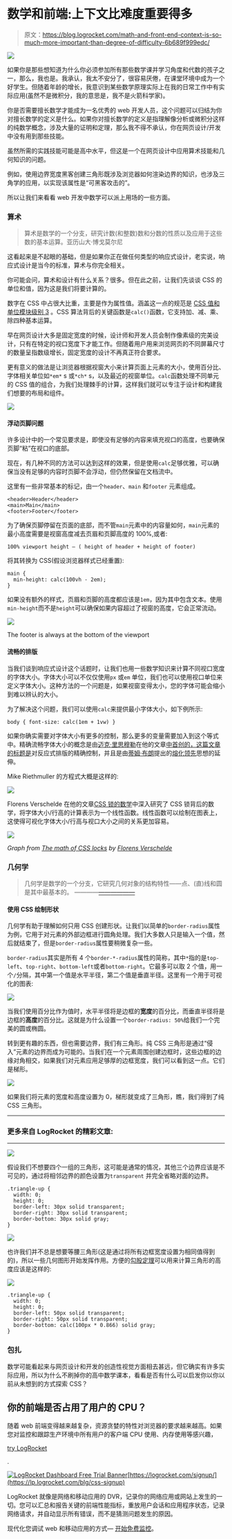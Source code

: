 # 数学和前端:上下文比难度重要得多

> 原文：<https://blog.logrocket.com/math-and-front-end-context-is-so-much-more-important-than-degree-of-difficulty-6b689f999edc/>

![](img/110ce7f5b5d9b49e5541abc0f52a1bba.png)

如果你是那些想知道为什么你必须参加所有那些数学课并学习角度和代数的孩子之一，那么，我也是。我承认，我太不安分了，很容易厌倦，在课堂环境中成为一个好学生。但随着年龄的增长，我意识到某些数学原理实际上在我的日常工作中有实际应用(虽然不是微积分，我的意思是，我不是火箭科学家)。

你是否需要擅长数学才能成为一名优秀的 web 开发人员，这个问题可以归结为你对擅长数学的定义是什么。如果你对擅长数学的定义是指理解像分析或微积分这样的纯数学概念，涉及大量的证明和定理，那么我不得不承认，你在网页设计/开发中没有用到那些技能。

虽然所需的实践技能可能是高中水平，但这是一个在网页设计中应用算术技能和几何知识的问题。

例如，使用边界宽度黑客创建三角形既涉及浏览器如何渲染边界的知识，也涉及三角学的应用，以实现该属性是“可黑客攻击的”。

所以让我们来看看 web 开发中数学可以派上用场的一些方面。

### 算术

> 算术是数学的一个分支，研究计数(和整数)数和分数的性质以及应用于这些数的基本运算。亚历山大·博戈莫尔尼

这看起来是不起眼的基础，但是如果你正在做任何类型的响应式设计，老实说，响应式设计是当今的标准，算术与你完全相关。

你可能会问，算术和设计有什么关系？很多。但在此之前，让我们先谈谈 CSS 的单位和值，因为这是我们将要计算的。

数字在 CSS 中占很大比重，主要是作为属性值。涵盖这一点的规范是 [CSS 值和单位模块级别 3](https://www.w3.org/TR/css-values-3/) 。CSS 算法背后的关键函数是`calc()`函数，它支持加、减、乘、除四种基本运算。

早在网页设计大多是固定宽度的时候，设计师和开发人员会制作像素级的完美设计，只有在特定的视口宽度下才能工作。但随着用户用来浏览网页的不同屏幕尺寸的数量呈指数级增长，固定宽度的设计不再真正符合要求。

更有意义的做法是让浏览器根据视窗大小来计算页面上元素的大小，使用百分比、字体相关单位如`*em*` s 或`*ch*` s，以及最近的视窗单位。`calc`函数处理不同单元的 CSS 值的组合，为我们处理棘手的计算，这样我们就可以专注于设计和构建我们想要的布局和组件。

[![](img/576491a4328cdae7545b9efa365439da.png)](https://logrocket.com/signup/)

#### 浮动页脚问题

许多设计中的一个常见要求是，即使没有足够的内容来填充视口的高度，也要确保页脚“粘”在视口的底部。

现在，有几种不同的方法可以达到这样的效果，但是使用`calc`足够优雅，可以确保当没有足够的内容时页脚不会浮动，但仍然保留在文档流中。

这里有一些非常基本的标记，由一个`header`、`main` 和`footer` 元素组成。

```
<header>Header</header>
<main>Main</main>
<footer>Footer</footer>
```

为了确保页脚停留在页面的底部，而不管`main`元素中的内容量如何，`main`元素的最小高度需要是视窗高度减去页眉和页脚高度的 100%,或者:

```
100% viewport height – ( height of header + height of footer)
```

将其转换为 CSS(假设浏览器样式已经重置):

```
main {
  min-height: calc(100vh - 2em);
}
```

如果没有额外的样式，页眉和页脚的高度都应该是`1em`，因为其中包含文本。使用`min-height`而不是`height`可以确保如果内容超过了视窗的高度，它会正常流动。

![](img/b026451699675f0c49837a6bc7852e0e.png)

The footer is always at the bottom of the viewport

#### 流畅的排版

当我们谈到响应式设计这个话题时，让我们也用一些数学知识来计算不同视口宽度的字体大小。字体大小可以不仅仅使用`px` 或`em` 单位，我们也可以使用视口单位来定义字体大小。这种方法的一个问题是，如果视窗变得太小，您的字体可能会缩小到难以辨认的大小。

为了解决这个问题，我们可以使用`calc`来提供最小字体大小，如下例所示:

```
body { font-size: calc(1em + 1vw) }
```

如果你确实需要对字体大小有更多的控制，那么更多的变量需要加入到这个等式中。精确流畅字体大小的概念是由[迈克·里思穆勒](https://www.madebymike.com.au/)在他的文章[中首创的，这篇文章的标题是](https://www.madebymike.com.au/writing/precise-control-responsive-typography/)对反应式排版的精确控制，并且是由[蒂姆·布朗](http://tbrown.org/)提出的[熔化领先](http://nicewebtype.com/notes/2012/02/03/molten-leading-or-fluid-line-height/)思想的延伸。

Mike Riethmuller 的方程式大概是这样的:

![](img/7111389bc52b947aca70fa0bfc4c1d07.png)

Florens Verschelde 在他的文章[CSS 锁的数学](https://fvsch.com/code/css-locks/)中深入研究了 CSS 锁背后的数学，将字体大小/行高的计算表示为一个线性函数。线性函数可以绘制在图表上，这使得可视化字体大小/行高与视口大小之间的关系更加容易。

![](img/e65da4b2d4b7fef1387e3b70d16b6add.png)

*Graph from* [*The math of CSS locks*](https://fvsch.com/code/css-locks/) *by* [*Florens Verschelde*](https://fvsch.com/)

### 几何学

> 几何学是数学的一个分支，它研究几何对象的结构特性——点、(直)线和圆是其中最基本的。
> ————[——*——*——](https://www.cut-the-knot.org/WhatIs/WhatIsGeometry.shtml)

#### 使用 CSS 绘制形状

几何学有助于理解如何只用 CSS 创建形状。让我们以简单的`border-radius`属性为例，它用于对元素的外部边框进行圆角处理。我们大多数人只是输入一个值，然后就结束了，但是`border-radius`属性要稍微复杂一些。

`border-radius`其实是所有 4 个`border-*-radius`属性的简称，其中`*`指的是`top-left`、`top-right`、`bottom-left`或者`bottom-right`。它最多可以取 2 个值，用一个`/`分隔，其中第一个值是水平半径，第二个值是垂直半径。这里有一个用于可视化的图表:

![](img/f37506214db7c655f206a180199ddf66.png)

当我们使用百分比作为值时，水平半径将是边框的**宽度**的百分比，而垂直半径将是边框的**高度**的百分比。这就是为什么设置一个`border-radius: 50%`给我们一个完美的圆或椭圆。

转到更有趣的东西，但也需要边界，我们有三角形。纯 CSS 三角形是通过“侵入”元素的边界而成为可能的。当我们在一个元素周围创建边框时，这些边框的边缘对角相交，如果我们对元素应用足够厚的边框宽度，我们可以看到这一点。它们是梯形。

![](img/adb942ca549a0f4247cd5601738599f8.png)

如果我们将元素的宽度和高度设置为 0，梯形就变成了三角形，瞧，我们得到了纯 CSS 三角形。

* * *

### 更多来自 LogRocket 的精彩文章:

* * *

![](img/86b2e79b115d9bfcdd0041315407e7bc.png)

假设我们不想要四个一组的三角形，这可能是通常的情况，其他三个边界应该是不可见的，通过将相邻边界的颜色设置为`transparent` 并完全省略对面的边界。

```
.triangle-up {
  width: 0;
  height: 0;
  border-left: 30px solid transparent;
  border-right: 30px solid transparent;
  border-bottom: 30px solid gray; 
}
```

![](img/8dee61fab7bc1f49d4f602e484d92f19.png)

也许我们并不总是想要等腰三角形(这是通过将所有边框宽度设置为相同值得到的)，所以一些几何图形开始发挥作用。方便的[勾股定理](https://en.wikipedia.org/wiki/Pythagorean_theorem)可以用来计算三角形的高度应该是这样的:

![](img/727e663f740595b1a7ddee411a35c38f.png)

```
.triangle-up {
  width: 0;
  height: 0;
  border-left: 50px solid transparent;
  border-right: 50px solid transparent;
  border-bottom: calc(100px * 0.866) solid gray; 
}
```

### 包扎

数学可能看起来与网页设计和开发的创造性视觉方面相去甚远，但它确实有许多实际应用，所以为什么不刷掉你的高中数学课本，看看是否有什么可以启发你以你以前从未想到的方式探索 CSS？

## 你的前端是否占用了用户的 CPU？

随着 web 前端变得越来越复杂，资源贪婪的特性对浏览器的要求越来越高。如果您对监控和跟踪生产环境中所有用户的客户端 CPU 使用、内存使用等感兴趣，

[try LogRocket](https://lp.logrocket.com/blg/css-signup)

.

[![LogRocket Dashboard Free Trial Banner](img/dacb06c713aec161ffeaffae5bd048cd.png)](https://lp.logrocket.com/blg/css-signup)[https://logrocket.com/signup/](https://lp.logrocket.com/blg/css-signup)

LogRocket 就像是网络和移动应用的 DVR，记录你的网络应用或网站上发生的一切。您可以汇总和报告关键的前端性能指标，重放用户会话和应用程序状态，记录网络请求，并自动显示所有错误，而不是猜测问题发生的原因。

现代化您调试 web 和移动应用的方式— [开始免费监控](https://lp.logrocket.com/blg/css-signup)。
